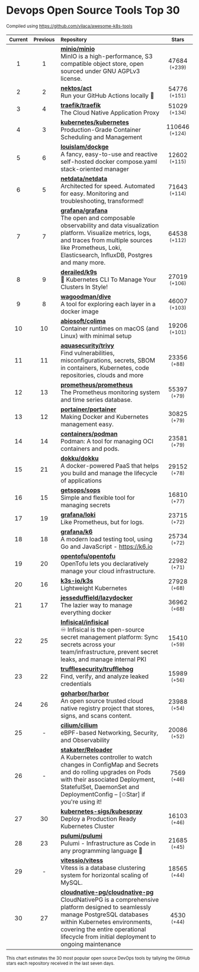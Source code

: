 # Devops Open Source Tools Top 30
<sup>Compiled using https://github.com/vilaca/awesome-k8s-tools</sup>
<div align="center">

|<sub>Current</sub>|<sub>Previous</sub>|<sub>Repository</sub>|<sub>Stars</sub>|
|:---:|:---:|:---|:---:|
|1|1|[**minio/minio**](https://github.com/minio/minio)<br/>MinIO is a high-performance, S3 compatible object store, open sourced under GNU AGPLv3 license.|47684 <sup>(+239)</sup>|
|2|2|[**nektos/act**](https://github.com/nektos/act)<br/>Run your GitHub Actions locally 🚀|54776 <sup>(+151)</sup>|
|3|4|[**traefik/traefik**](https://github.com/traefik/traefik)<br/>The Cloud Native Application Proxy|51029 <sup>(+134)</sup>|
|4|3|[**kubernetes/kubernetes**](https://github.com/kubernetes/kubernetes)<br/>Production-Grade Container Scheduling and Management|110646 <sup>(+124)</sup>|
|5|6|[**louislam/dockge**](https://github.com/louislam/dockge)<br/>A fancy, easy-to-use and reactive self-hosted docker compose.yaml stack-oriented manager|12602 <sup>(+115)</sup>|
|6|5|[**netdata/netdata**](https://github.com/netdata/netdata)<br/>Architected for speed. Automated for easy. Monitoring and troubleshooting, transformed!|71643 <sup>(+114)</sup>|
|7|7|[**grafana/grafana**](https://github.com/grafana/grafana)<br/>The open and composable observability and data visualization platform. Visualize metrics, logs, and traces from multiple sources like Prometheus, Loki, Elasticsearch, InfluxDB, Postgres and many more. |64538 <sup>(+112)</sup>|
|8|9|[**derailed/k9s**](https://github.com/derailed/k9s)<br/>🐶 Kubernetes CLI To Manage Your Clusters In Style!|27019 <sup>(+106)</sup>|
|9|8|[**wagoodman/dive**](https://github.com/wagoodman/dive)<br/>A tool for exploring each layer in a docker image|46007 <sup>(+103)</sup>|
|10|10|[**abiosoft/colima**](https://github.com/abiosoft/colima)<br/>Container runtimes on macOS (and Linux) with minimal setup|19206 <sup>(+101)</sup>|
|11|11|[**aquasecurity/trivy**](https://github.com/aquasecurity/trivy)<br/>Find vulnerabilities, misconfigurations, secrets, SBOM in containers, Kubernetes, code repositories, clouds and more|23356 <sup>(+88)</sup>|
|12|13|[**prometheus/prometheus**](https://github.com/prometheus/prometheus)<br/>The Prometheus monitoring system and time series database.|55397 <sup>(+79)</sup>|
|13|12|[**portainer/portainer**](https://github.com/portainer/portainer)<br/>Making Docker and Kubernetes management easy.|30825 <sup>(+79)</sup>|
|14|14|[**containers/podman**](https://github.com/containers/podman)<br/>Podman: A tool for managing OCI containers and pods.|23581 <sup>(+79)</sup>|
|15|21|[**dokku/dokku**](https://github.com/dokku/dokku)<br/>A docker-powered PaaS that helps you build and manage the lifecycle of applications|29152 <sup>(+78)</sup>|
|16|15|[**getsops/sops**](https://github.com/getsops/sops)<br/>Simple and flexible tool for managing secrets|16810 <sup>(+77)</sup>|
|17|19|[**grafana/loki**](https://github.com/grafana/loki)<br/>Like Prometheus, but for logs.|23715 <sup>(+72)</sup>|
|18|18|[**grafana/k6**](https://github.com/grafana/k6)<br/>A modern load testing tool, using Go and JavaScript - https://k6.io|25734 <sup>(+72)</sup>|
|19|20|[**opentofu/opentofu**](https://github.com/opentofu/opentofu)<br/>OpenTofu lets you declaratively manage your cloud infrastructure.|22982 <sup>(+71)</sup>|
|20|16|[**k3s-io/k3s**](https://github.com/k3s-io/k3s)<br/>Lightweight Kubernetes|27928 <sup>(+68)</sup>|
|21|17|[**jesseduffield/lazydocker**](https://github.com/jesseduffield/lazydocker)<br/>The lazier way to manage everything docker|36962 <sup>(+68)</sup>|
|22|25|[**Infisical/infisical**](https://github.com/Infisical/infisical)<br/>♾ Infisical is the open-source secret management platform: Sync secrets across your team/infrastructure, prevent secret leaks, and manage internal PKI|15410 <sup>(+59)</sup>|
|23|22|[**trufflesecurity/trufflehog**](https://github.com/trufflesecurity/trufflehog)<br/>Find, verify, and analyze leaked credentials|15989 <sup>(+56)</sup>|
|24|26|[**goharbor/harbor**](https://github.com/goharbor/harbor)<br/>An open source trusted cloud native registry project that stores, signs, and scans content.|23988 <sup>(+54)</sup>|
|25|-|[**cilium/cilium**](https://github.com/cilium/cilium)<br/>eBPF-based Networking, Security, and Observability|20086 <sup>(+52)</sup>|
|26|-|[**stakater/Reloader**](https://github.com/stakater/Reloader)<br/>A Kubernetes controller to watch changes in ConfigMap and Secrets and do rolling upgrades on Pods with their associated Deployment, StatefulSet, DaemonSet and DeploymentConfig – [✩Star] if you're using it!|7569 <sup>(+46)</sup>|
|27|30|[**kubernetes-sigs/kubespray**](https://github.com/kubernetes-sigs/kubespray)<br/>Deploy a Production Ready Kubernetes Cluster|16103 <sup>(+46)</sup>|
|28|23|[**pulumi/pulumi**](https://github.com/pulumi/pulumi)<br/>Pulumi - Infrastructure as Code in any programming language 🚀|21685 <sup>(+45)</sup>|
|29|-|[**vitessio/vitess**](https://github.com/vitessio/vitess)<br/>Vitess is a database clustering system for horizontal scaling of MySQL.|18565 <sup>(+44)</sup>|
|30|27|[**cloudnative-pg/cloudnative-pg**](https://github.com/cloudnative-pg/cloudnative-pg)<br/>CloudNativePG is a comprehensive platform designed to seamlessly manage PostgreSQL databases within Kubernetes environments, covering the entire operational lifecycle from initial deployment to ongoing maintenance|4530 <sup>(+44)</sup>|


</div>

<sub>This chart estimates the 30 most popular open source DevOps tools by tallying the GitHub stars each repository received in the last seven days.</sub>
